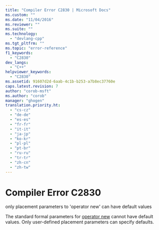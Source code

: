```yaml
---
title: "Compiler Error C2830 | Microsoft Docs"
ms.custom: ""
ms.date: "11/04/2016"
ms.reviewer: ""
ms.suite: ""
ms.technology: 
  - "devlang-cpp"
ms.tgt_pltfrm: ""
ms.topic: "error-reference"
f1_keywords: 
  - "C2830"
dev_langs: 
  - "C++"
helpviewer_keywords: 
  - "C2830"
ms.assetid: 91607d2d-6aab-4c1b-b253-a7b8ec37760e
caps.latest.revision: 7
author: "corob-msft"
ms.author: "corob"
manager: "ghogen"
translation.priority.ht: 
  - "cs-cz"
  - "de-de"
  - "es-es"
  - "fr-fr"
  - "it-it"
  - "ja-jp"
  - "ko-kr"
  - "pl-pl"
  - "pt-br"
  - "ru-ru"
  - "tr-tr"
  - "zh-cn"
  - "zh-tw"
---
```

# Compiler Error C2830
only placement parameters to 'operator new' can have default values  
  
The standard formal parameters for [operator new](../../standard-library/new-operators.md#operator_new) cannot have default values. Only user-defined placement parameters can specify defaults.
